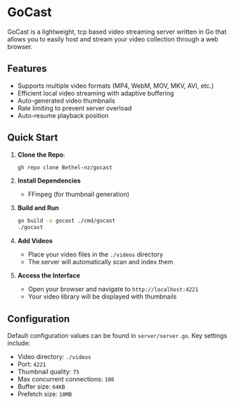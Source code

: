 # GoCast

GoCast is a lightweight, tcp based video streaming server written in Go that allows you to easily host and stream your video collection through a web browser.

## Features

- Supports multiple video formats (MP4, WebM, MOV, MKV, AVI, etc.)
- Efficient local video streaming with adaptive buffering
- Auto-generated video thumbnails
- Rate limiting to prevent server overload
- Auto-resume playback position

## Quick Start

1. **Clone the Repo**:
    ```bash
    gh repo clone Bethel-nz/gocast
    ```

2. **Install Dependencies**
   - FFmpeg (for thumbnail generation)

3. **Build and Run**
   ```bash
   go build -o gocast ./cmd/gocast
   ./gocast
   ```

4. **Add Videos**
   - Place your video files in the `./videos` directory
   - The server will automatically scan and index them

5. **Access the Interface**
   - Open your browser and navigate to `http://localhost:4221`
   - Your video library will be displayed with thumbnails

## Configuration

Default configuration values can be found in `server/server.go`. Key settings include:

- Video directory: `./videos`
- Port: `4221`
- Thumbnail quality: `75`
- Max concurrent connections: `100`
- Buffer size: `64KB`
- Prefetch size: `10MB`
